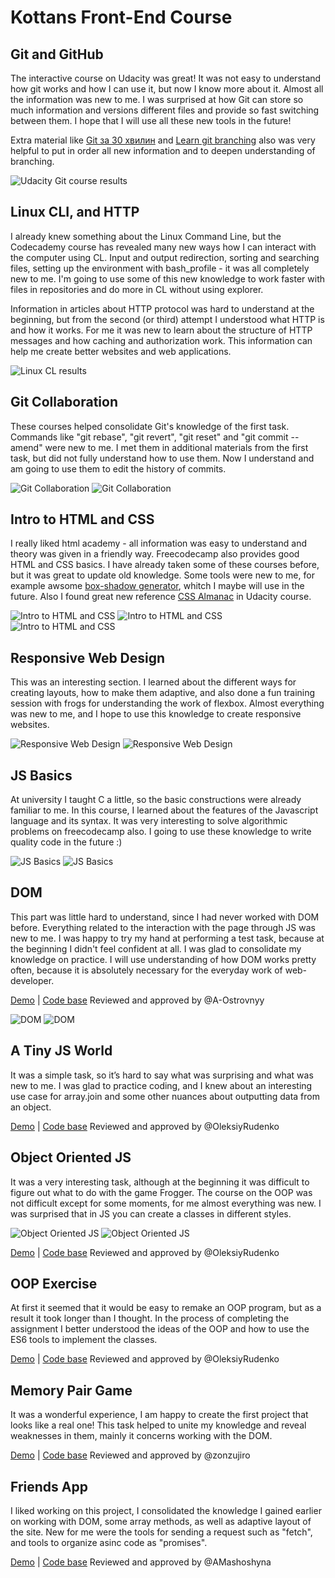 # Kottans Front-End Course

## Git and GitHub

The interactive course on Udacity was great! It was not easy
to understand how git works and how I can use it, but now
I know more about it. Almost all the information was new to me.
I was surprised at how Git can store so much information and versions
different files and provide so fast switching between them.
I hope that I will use all these new tools in the future!

Extra material like [Git за 30 хвилин](https://codeguida.com/post/453) and 
[Learn git branching](http://learngitbranching.js.org/) also was very helpful
to put in order all new information and to deepen understanding of branching.

![Udacity Git course results](https://github.com/dnzln/kottans-frontend/blob/master/task_git_intro/git-and-github.PNG)

## Linux CLI, and HTTP

I already knew something about the Linux Command Line,
but the Codecademy course has revealed many new ways how
I can interact with the computer using CL. Input and output redirection,
sorting and searching files, setting up the environment
with bash_profile - it was all completely new to me. I'm going to
use some of this new knowledge to work faster with files in repositories
and do more in CL without using explorer.

Information in articles about HTTP protocol was hard to understand
at the beginning, but from the second (or third) attempt 
I understood what HTTP is and how it works. 
For me it was new to learn about the structure of HTTP messages and 
how caching and authorization work. This information can help me 
create better websites and web applications.

![Linux CL results](https://github.com/dnzln/kottans-frontend/blob/master/task_linux_cli/task1.png)

## Git Collaboration

These courses helped consolidate Git's knowledge of the first task.
Commands like "git rebase", "git revert", "git reset" and "git commit --amend"
were new to me. I met them in additional materials from the first task, 
but did not fully understand how to use them. 
Now I understand and am going to use them to edit the history of commits.

![Git Collaboration](https://github.com/dnzln/kottans-frontend/blob/master/task_git_collaboration/task21.png)
![Git Collaboration](https://github.com/dnzln/kottans-frontend/blob/master/task_git_collaboration/task22.png)

## Intro to HTML and CSS

I really liked html academy - all information was easy 
to understand and theory was given in a friendly way. Freecodecamp also provides
good HTML and CSS basics. I have already taken some of these courses before,
but it was great to update old knowledge. Some tools were new to me, for example
awsome [box-shadow generator](https://www.cssmatic.com/box-shadow), 
whitch I maybe will use in the future. Also I found great new 
reference [CSS Almanac](https://css-tricks.com/almanac/) in Udacity course. 

![Intro to HTML and CSS](https://github.com/dnzln/kottans-frontend/blob/master/task_html_css_intro/task41.png)
![Intro to HTML and CSS](https://github.com/dnzln/kottans-frontend/blob/master/task_html_css_intro/task421.png)
![Intro to HTML and CSS](https://github.com/dnzln/kottans-frontend/blob/master/task_html_css_intro/task422.png)

## Responsive Web Design

This was an interesting section. I learned about the different ways for creating layouts, 
how to make them adaptive, and also done a fun training session with frogs for understanding the work of flexbox. Almost everything was new to me, and I hope to use this knowledge to create responsive websites.

![Responsive Web Design](https://github.com/dnzln/kottans-frontend/blob/master/task_responsive_web_design/respons.png)
![Responsive Web Design](https://github.com/dnzln/kottans-frontend/blob/master/task_responsive_web_design/fbfrog.png)

## JS Basics

At university I taught C a little, so the basic constructions were already familiar to me. 
In this course, I learned about the features of the Javascript language and its syntax. 
It was very interesting to solve algorithmic problems on freecodecamp also. 
I going to use these knowledge to write quality code in the future :)

![JS Basics](https://github.com/dnzln/kottans-frontend/blob/master/task_js_basics/js.png)
![JS Basics](https://github.com/dnzln/kottans-frontend/blob/master/task_js_basics/fccjs1.png)

## DOM

This part was little hard to understand, since I had never worked with DOM before. 
Everything related to the interaction with the page through JS was new to me. 
I was happy to try my hand at performing a test task, because at the beginning I didn't feel confident at all. 
I was glad to consolidate my knowledge on practice. I will use understanding of how DOM works pretty often, 
because it is absolutely necessary for the everyday work of web-developer.

[Demo](https://dnzln.github.io/dom/) | [Code base](https://github.com/dnzln/dom)
Reviewed and approved by @A-Ostrovnyy

![DOM](https://github.com/dnzln/kottans-frontend/blob/master/task_js_dom/dom.png)
![DOM](https://github.com/dnzln/kottans-frontend/blob/master/task_js_dom/fccjs2.png)

## A Tiny JS World

It was a simple task, so it’s hard to say what was surprising and what was new to me. 
I was glad to practice coding, and I knew about an interesting use case for array.join 
and some other nuances about outputting data from an object.

[Demo](https://dnzln.github.io/a-tiny-JS-world/) | [Code base](https://github.com/dnzln/a-tiny-JS-world/blob/gh-pages/index.js)
Reviewed and approved by @OleksiyRudenko

## Object Oriented JS

It was a very interesting task, although at the beginning it was difficult to figure out 
what to do with the game Frogger. The course on the OOP was not difficult except for some moments,
for me almost everything was new. I was surprised that in JS you can create a classes in different styles.

![Object Oriented JS](https://github.com/dnzln/kottans-frontend/blob/master/task_js_oop/oop.png)
![Object Oriented JS](https://github.com/dnzln/kottans-frontend/blob/master/task_js_oop/wars.png)

[Demo](https://dnzln.github.io/frontend-nanodegree-arcade-game/) | [Code base](https://github.com/dnzln/frontend-2019-homeworks/blob/js-oop-frogger/submissions/dnzln/frogger/app.js)
Reviewed and approved by @OleksiyRudenko

## OOP Exercise

At first it seemed that it would be easy to remake an OOP program, but as a result it took longer than I thought.
In the process of completing the assignment I better understood the ideas of the OOP 
and how to use the ES6 tools to implement the classes.

[Demo](https://dnzln.github.io/oop-world/) | [Code base](https://github.com/dnzln/oop-world/blob/master/index.js)
Reviewed and approved by @OleksiyRudenko

## Memory Pair Game

It was a wonderful experience, I am happy to create the first project that looks like a real one!
This task helped to unite my knowledge and reveal weaknesses in them, mainly it concerns working with the DOM.

[Demo](https://dnzln.github.io/memory-card/) | [Code base](https://github.com/dnzln/memory-card/tree/master)
Reviewed and approved by @zonzujiro

## Friends App

I liked working on this project, I consolidated the knowledge I gained earlier on working with DOM, 
some array methods, as well as adaptive layout of the site. New for me were the tools for sending a request 
such as "fetch", and tools to organize asinc code as "promises".

[Demo](https://dnzln.github.io/friends-app/) | [Code base](https://github.com/dnzln/friends-app)
Reviewed and approved by @AMashoshyna

